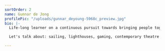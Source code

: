 ```yaml
---
sortOrder: 2
name: Gunnar de Jong
profilePic: "/uploads/gunnar_deyoung-5968c_preview.jpg"
bio: |-
  Life-long learner on a continuous pursuit towards bringing people together across disciplines. As an actor and theater maker I have experimented extensively with ensemble driven work, audience participation and ways to co-design devised immersive experiences. Gradual allows me to bring that playful energy into an even broader range of communities and learn from people like you!

  Let's talk about: sailing, lighthouses, gaming, contemporary theatre and dance practitioners, acting methodologies, film, living in NYC, London or Amsterdam.

---
```

